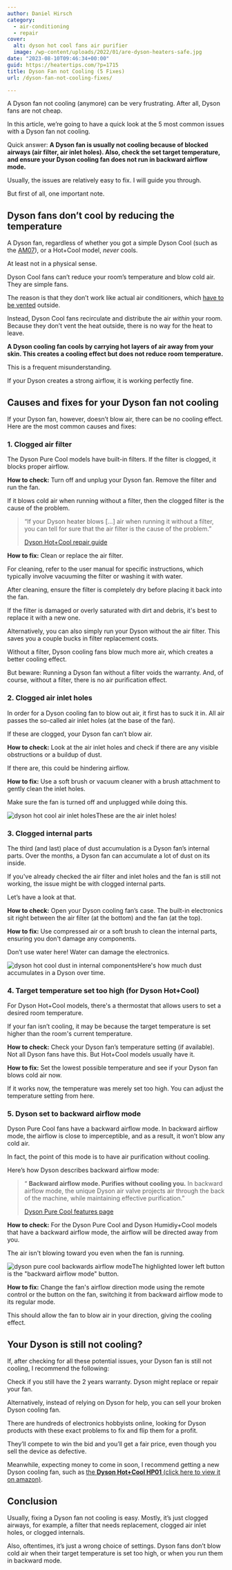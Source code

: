 ```yaml
---
author: Daniel Hirsch
category:
  - air-conditioning
  - repair
cover:
  alt: dyson hot cool fans air purifier
  image: /wp-content/uploads/2022/01/are-dyson-heaters-safe.jpg
date: "2023-08-10T09:46:34+00:00"
guid: https://heatertips.com/?p=1715
title: Dyson Fan not Cooling (5 Fixes)
url: /dyson-fan-not-cooling-fixes/

---
```

A Dyson fan not cooling (anymore) can be very frustrating. After all, Dyson fans are not cheap.

In this article, we’re going to have a quick look at the 5 most common issues with a Dyson fan not cooling.

Quick answer: **A Dyson fan is usually not cooling because of blocked airways (air filter, air inlet holes). Also, check the set target temperature, and ensure your Dyson cooling fan does not run in backward airflow mode.**

Usually, the issues are relatively easy to fix. I will guide you through.

But first of all, one important note.

## Dyson fans don’t cool by reducing the temperature

A Dyson fan, regardless of whether you got a simple Dyson Cool (such as the [AM07](https://www.amazon.com/Dyson-Multiplier-Tower-Black-Nickel/dp/B00I8R4Z4Y?crid=3F9S77GXLKL5G&keywords=dyson+fan&qid=1691656971&sprefix=dyson+fafn%2Caps%2C149&sr=8-2&linkCode=ll1&tag=heatertips-20&linkId=8b44daa73223b0cfd0479828c7d6dc4a&language=en_US&ref_=as_li_ss_tl)), or a Hot+Cool model, _never_ cools.

At least not in a physical sense.

Dyson Cool fans can’t reduce your room’s temperature and blow cold air. They are simple fans.

The reason is that they don’t work like actual air conditioners, which [have to be vented](/do-portable-air-conditioners-need-to-be-vented/) outside.

Instead, Dyson Cool fans recirculate and distribute the air _within_ your room. Because they don’t vent the heat outside, there is no way for the heat to leave.

**A Dyson cooling fan cools by carrying hot layers of air away from your skin. This creates a cooling effect but does not reduce room temperature.**

This is a frequent misunderstanding.

If your Dyson creates a strong airflow, it is working perfectly fine.

## Causes and fixes for your Dyson fan not cooling

If your Dyson fan, however, doesn’t blow air, there can be no cooling effect. Here are the most common causes and fixes:

### 1\. Clogged air filter

The Dyson Pure Cool models have built-in filters. If the filter is clogged, it blocks proper airflow.

**How to check:** Turn off and unplug your Dyson fan. Remove the filter and run the fan.

If it blows cold air when running without a filter, then the clogged filter is the cause of the problem.

> “If your Dyson heater blows \[...\] air when running it without a filter, you can tell for sure that the air filter is the cause of the problem.”
>
> [Dyson Hot+Cool repair guide](/how-to-fix-a-dyson-heater-not-blowing-hot-air/)

**How to fix:** Clean or replace the air filter.

For cleaning, refer to the user manual for specific instructions, which typically involve vacuuming the filter or washing it with water.

After cleaning, ensure the filter is completely dry before placing it back into the fan.

If the filter is damaged or overly saturated with dirt and debris, it's best to replace it with a new one.

Alternatively, you can also simply run your Dyson without the air filter. This saves you a couple bucks in filter replacement costs.

Without a filter, Dyson cooling fans blow much more air, which creates a better cooling effect.

But beware: Running a Dyson fan without a filter voids the warranty. And, of course, without a filter, there is no air purification effect.

### 2\. Clogged air inlet holes

In order for a Dyson cooling fan to blow out air, it first has to suck it in. All air passes the so-called air inlet holes (at the base of the fan).

If these are clogged, your Dyson fan can’t blow air.

**How to check:** Look at the air inlet holes and check if there are any visible obstructions or a buildup of dust.

If there are, this could be hindering airflow.

**How to fix:** Use a soft brush or vacuum cleaner with a brush attachment to gently clean the inlet holes.

Make sure the fan is turned off and unplugged while doing this.

![dyson hot cool air inlet holes](/wp-content/uploads/2022/12/dyson-hot-cool-air-inlet-holes.jpg)These are the air inlet holes!

### 3\. Clogged internal parts

The third (and last) place of dust accumulation is a Dyson fan’s internal parts. Over the months, a Dyson fan can accumulate a lot of dust on its inside.

If you've already checked the air filter and inlet holes and the fan is still not working, the issue might be with clogged internal parts.

Let’s have a look at that.

**How to check:** Open your Dyson cooling fan’s case. The built-in electronics sit right between the air filter (at the bottom) and the fan (at the top).

**How to fix:** Use compressed air or a soft brush to clean the internal parts, ensuring you don't damage any components.

Don’t use water here! Water can damage the electronics.

![dyson hot cool dust in internal components](/wp-content/uploads/2022/12/dyson-hot-cool-heater-dust-internal-components.jpg)Here's how much dust accumulates in a Dyson over time.

### 4\. Target temperature set too high (for Dyson Hot+Cool)

For Dyson Hot+Cool models, there's a thermostat that allows users to set a desired room temperature.

If your fan isn’t cooling, it may be because the target temperature is set higher than the room's current temperature.

**How to check:** Check your Dyson fan’s temperature setting (if available). Not all Dyson fans have this. But Hot+Cool models usually have it.

**How to fix:** Set the lowest possible temperature and see if your Dyson fan blows cold air now.

If it works now, the temperature was merely set too high. You can adjust the temperature setting from here.

### 5\. Dyson set to backward airflow mode

Dyson Pure Cool fans have a backward airflow mode. In backward airflow mode, the airflow is close to imperceptible, and as a result, it won’t blow any cold air.

In fact, the point of this mode is to have air purification without cooling.

Here’s how Dyson describes backward airflow mode:

> “ **Backward airflow mode. Purifies without cooling you.** In backward airflow mode, the unique Dyson air valve projects air through the back of the machine, while maintaining effective purification.”
>
> [Dyson Pure Cool features page](https://www.dyson.com/air-treatment/air-purifiers/pure-cool/features)

**How to check:** For the Dyson Pure Cool and Dyson Humidiy+Cool models that have a backward airflow mode, the airflow will be directed away from you.

The air isn't blowing toward you even when the fan is running.

![dyson pure cool backwards airflow mode](/wp-content/uploads/2023/08/dyson-pure-cool-backwards-airflow-mode.png)The highlighted lower left button is the "backward airflow mode" button.

**How to fix:** Change the fan's airflow direction mode using the remote control or the button on the fan, switching it from backward airflow mode to its regular mode.

This should allow the fan to blow air in your direction, giving the cooling effect.

## Your Dyson is still not cooling?

If, after checking for all these potential issues, your Dyson fan is still not cooling, I recommend the following:

Check if you still have the 2 years warranty. Dyson might replace or repair your fan.

Alternatively, instead of relying on Dyson for help, you can sell your broken Dyson cooling fan.

There are hundreds of electronics hobbyists online, looking for Dyson products with these exact problems to fix and flip them for a profit.

They’ll compete to win the bid and you’ll get a fair price, even though you sell the device as defective.

Meanwhile, expecting money to come in soon, I recommend getting a new Dyson cooling fan, such as [the **Dyson Hot+Cool HP01** (click here to view it on amazon)](https://www.amazon.com/Dyson-Purifier-Space-Heater-Silver/dp/B07KXBX32V?keywords=Dyson%2BPure%2BCool%2BLink%2BTP02%2BWi-Fi%2BEnabled%2BAir%2BPurifier%2C%2BWhite%2FSilver&qid=1691660112&sr=8-10&th=1&linkCode=ll1&tag=heatertips-20&linkId=74d0cb530edbce3da35ea3edef20cc5c&language=en_US&ref_=as_li_ss_tl).

## Conclusion

Usually, fixing a Dyson fan not cooling is easy. Mostly, it’s just clogged airways, for example, a filter that needs replacement, clogged air inlet holes, or clogged internals.

Also, oftentimes, it’s just a wrong choice of settings. Dyson fans don’t blow cold air when their target temperature is set too high, or when you run them in backward mode.
